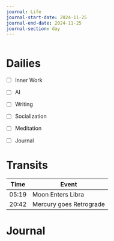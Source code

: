 ```yaml
---
journal: Life
journal-start-date: 2024-11-25
journal-end-date: 2024-11-25
journal-section: day
---
```


```calendar-nav
```

# Dailies

- [ ] Inner Work
- [ ] AI
- [ ] Writing
- [ ] Socialization
- [ ] Meditation
- [ ] Journal


# Transits

| Time | Event |
|------|-------|
| 05:19 | Moon Enters Libra |
| 20:42 | Mercury goes Retrograde |



# Journal

